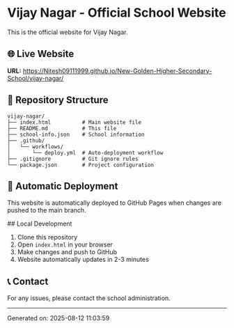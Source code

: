 # Vijay Nagar - Official School Website

This is the official website for Vijay Nagar.

## 🌐 Live Website
**URL:** https://Nitesh09111999.github.io/New-Golden-Higher-Secondary-School/vijay-nagar/

## 📁 Repository Structure
```
vijay-nagar/
├── index.html          # Main website file
├── README.md           # This file
├── school-info.json    # School information
├── .github/
│   └── workflows/
│       └── deploy.yml  # Auto-deployment workflow
├── .gitignore          # Git ignore rules
└── package.json        # Project configuration
```

## 🚀 Automatic Deployment
This website is automatically deployed to GitHub Pages when changes are pushed to the main branch.

##️ Local Development
1. Clone this repository
2. Open `index.html` in your browser
3. Make changes and push to GitHub
4. Website automatically updates in 2-3 minutes

## 📞 Contact
For any issues, please contact the school administration.

---
Generated on: 2025-08-12 11:03:59
